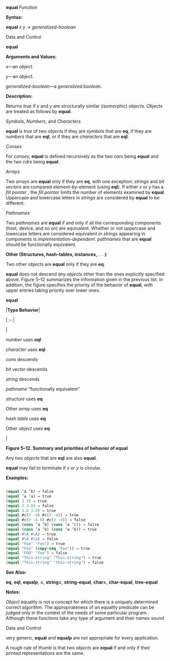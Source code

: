 **equal** *Function*

**Syntax:**

**equal** *x y → generalized-boolean*

Data and Control

**equal**

**Arguments and Values:**

*x*—an *object*.

*y*—an *object*.

*generalized-boolean*—a *generalized boolean*.

**Description:**

Returns *true* if *x* and *y* are structurally similar (isomorphic) *objects*. *Objects* are treated as follows by **equal**.

*Symbols*, *Numbers*, and *Characters*

**equal** is *true* of two *objects* if they are *symbols* that are **eq**, if they are *numbers* that are **eql**, or if they are *characters* that are **eql**.

*Conses*

For *conses*, **equal** is defined recursively as the two *cars* being **equal** and the two *cdrs* being **equal**.

*Arrays*

Two *arrays* are **equal** only if they are **eq**, with one exception: *strings* and *bit vectors* are compared element-by-element (using **eql**). If either *x* or *y* has a *fill pointer* , the *fill pointer* limits the number of elements examined by **equal**. Uppercase and lowercase letters in *strings* are considered by **equal** to be different.

*Pathnames*

Two *pathnames* are **equal** if and only if all the corresponding components (host, device, and so on) are equivalent. Whether or not uppercase and lowercase letters are considered equivalent in *strings* appearing in components is *implementation-dependent*. *pathnames* that are **equal** should be functionally equivalent.

**Other (Structures, hash-tables, instances,** *. . .***)**

Two other *objects* are **equal** only if they are **eq**.

**equal** does not descend any *objects* other than the ones explicitly specified above. Figure 5–12 summarizes the information given in the previous list. In addition, the figure specifies the priority of the behavior of **equal**, with upper entries taking priority over lower ones.

**equal**

|**Type Behavior**|

| :- |

|<p>*number* uses **eql** </p><p>*character* uses **eql** </p><p>*cons* descends </p><p>*bit vector* descends </p><p>*string* descends </p><p>*pathname* “functionally equivalent” </p><p>*structure* uses **eq** </p><p>Other *array* uses **eq** </p><p>*hash table* uses **eq** </p><p>Other *object* uses **eq**</p>|

**Figure 5–12. Summary and priorities of behavior of equal**

Any two *objects* that are **eql** are also **equal**.

**equal** may fail to terminate if *x* or *y* is circular.

**Examples:**

```lisp

(equal ’a ’b) → false 
(equal ’a ’a) → true 
(equal 3 3) → true 
(equal 3 3.0) → false 
(equal 3.0 3.0) → true 
(equal #c(3 -4) #c(3 -4)) → true 
(equal #c(3 -4.0) #c(3 -4)) → false 
(equal (cons ’a ’b) (cons ’a ’c)) → false 
(equal (cons ’a ’b) (cons ’a ’b)) → true 
(equal #\A #\A) → true 
(equal #\A #\a) → false 
(equal "Foo" "Foo") → true 
(equal "Foo" (copy-seq "Foo")) → true 
(equal "FOO" "foo") → false 
(equal "This-string" "This-string") → true 
(equal "This-string" "this-string") → false 

```

**See Also:**

**eq**, **eql**, **equalp**, **=**, **string=**, **string-equal**, **char=**, **char-equal**, **tree-equal**

**Notes:**

*Object* equality is not a concept for which there is a uniquely determined correct algorithm. The appropriateness of an equality predicate can be judged only in the context of the needs of some particular program. Although these functions take any type of argument and their names sound

Data and Control

very generic, **equal** and **equalp** are not appropriate for every application.

A rough rule of thumb is that two *objects* are **equal** if and only if their printed representations are the same.
